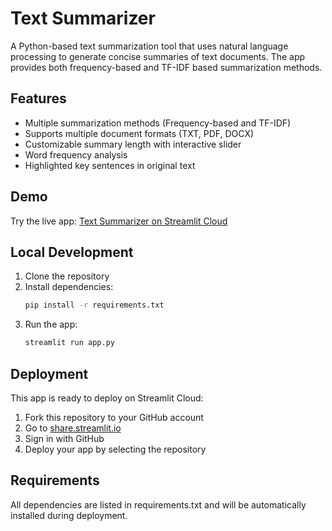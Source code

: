 # Text Summarizer

A Python-based text summarization tool that uses natural language processing to generate concise summaries of text documents. The app provides both frequency-based and TF-IDF based summarization methods.

## Features
- Multiple summarization methods (Frequency-based and TF-IDF)
- Supports multiple document formats (TXT, PDF, DOCX)
- Customizable summary length with interactive slider
- Word frequency analysis
- Highlighted key sentences in original text

## Demo
Try the live app: [Text Summarizer on Streamlit Cloud](https://text-summarizer-demo.streamlit.app)

## Local Development
1. Clone the repository
2. Install dependencies:
   ```bash
   pip install -r requirements.txt
   ```
3. Run the app:
   ```bash
   streamlit run app.py
   ```

## Deployment
This app is ready to deploy on Streamlit Cloud:
1. Fork this repository to your GitHub account
2. Go to [share.streamlit.io](https://share.streamlit.io)
3. Sign in with GitHub
4. Deploy your app by selecting the repository

## Requirements
All dependencies are listed in requirements.txt and will be automatically installed during deployment.
